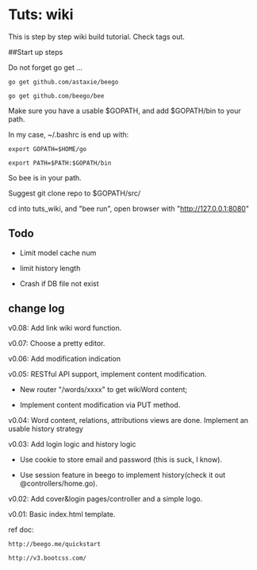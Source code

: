 
# Tuts: wiki



This is step by step wiki build tutorial.
Check tags out.



##Start up steps



 Do not forget go get ...


    go get github.com/astaxie/beego
    
    go get github.com/beego/bee


Make sure you have a usable $GOPATH, and add $GOPATH/bin to your path.



In my case, ~/.bashrc is end up with:



    export GOPATH=$HOME/go
    
    export PATH=$PATH:$GOPATH/bin



So bee is in your path. 



 Suggest git clone repo to $GOPATH/src/

 cd into tuts_wiki, and "bee run", open browser with "http://127.0.0.1:8080"


## Todo

* Limit model cache num

* limit history length

* Crash if DB file not exist


## change log
v0.08: Add link wiki word function.

v0.07: Choose a pretty editor.

v0.06: Add modification indication

v0.05: RESTful API support, implement content modification. 

* New router "/words/xxxx" to get wikiWord content; 

* Implement content modification via PUT method.

v0.04: Word content, relations, attributions views are done. Implement an usable history strategy

v0.03: Add login logic and history logic

* Use cookie to store email and password (this is suck, I know).

* Use session feature in beego to implement history(check it out @controllers/home.go).

v0.02: Add cover&login pages/controller and a simple logo.

v0.01: Basic index.html template.

ref doc:

    http://beego.me/quickstart

	http://v3.bootcss.com/
